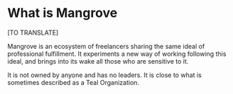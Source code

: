 # What is Mangrove

[TO TRANSLATE]

Mangrove is an ecosystem of freelancers sharing the same ideal of professional fulfillment. It experiments a new way of working following this ideal, and brings into its wake all those who are sensitive to it.

It is not owned by anyone and has no leaders. It is close to what is sometimes described as a Teal Organization.
